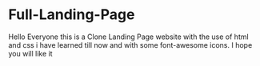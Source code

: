 # Full-Landing-Page
Hello Everyone this is a Clone Landing Page website with the use of html and css i have learned till now and with some font-awesome icons.
I hope you will like it
